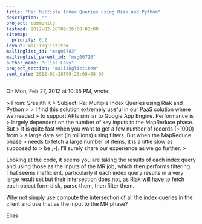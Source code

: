 ```yaml
---
title: "Re: Multiple Index Queries using Riak and Python"
description: ""
project: community
lastmod: 2012-02-28T09:26:08-08:00
sitemap:
  priority: 0.2
layout: mailinglistitem
mailinglist_id: "msg06783"
mailinglist_parent_id: "msg06726"
author_name: "Elias Levy"
project_section: "mailinglistitem"
sent_date: 2012-02-28T09:26:08-08:00
---
```



On Mon, Feb 27, 2012 at 10:35 PM, wrote:

&gt; From: Sreejith K 
&gt; Subject: Re: Multiple Index Queries using Riak and Python
&gt;
&gt; I find this solution extremely useful in our PaaS solution where we needed
&gt; to support APIs similar to Google App Engine. Performance is
&gt; largely dependent on the number of key inputs to the MapReduce phase. But
&gt; it is quite fast when you want to get a few number of records (~1000) from
&gt; a large data set (in millions) using filters. But when the MapReduce phase
&gt; needs to fetch a large number of items, it is a little slow as supposed to
&gt; be ;-). I'll surely share our experience as we go further.
&gt;

Looking at the code, it seems you are taking the results of each index
query and using those as the inputs of the MR job, which then performs
filtering. That seems inefficient, particularly if each index query
results in a very large result set but their intersection does not, as Riak
will have to fetch each object form disk, parse them, then filter them.

Why not simply use compute the intersection of all the index queries in the
client and use that as the input to the MR phase?

Elias

